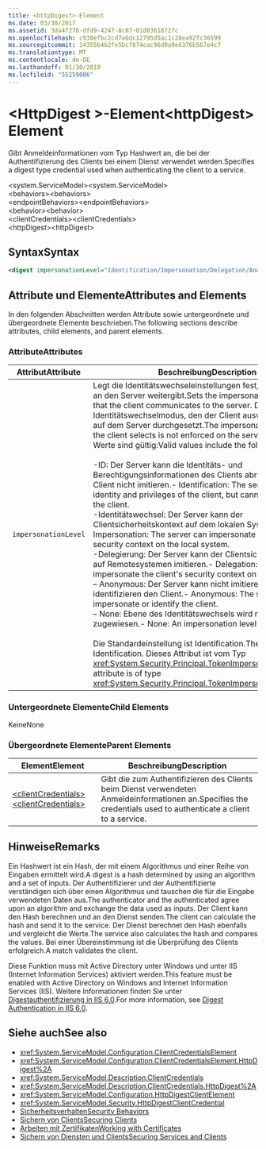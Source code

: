 ```yaml
---
title: <httpDigest>-Element
ms.date: 03/30/2017
ms.assetid: 3da4f276-dfd9-4247-8c07-01d83618727c
ms.openlocfilehash: c930efbc2cd7a6dc12795d5ac1c26ea92fc36599
ms.sourcegitcommit: 14355b4b2fe5bcf874cac96d0a9e6376b567e4c7
ms.translationtype: MT
ms.contentlocale: de-DE
ms.lasthandoff: 01/30/2019
ms.locfileid: "55259006"
---
```

# <a name="httpdigest-element"></a><span data-ttu-id="97fa6-102">\<HttpDigest >-Element</span><span class="sxs-lookup"><span data-stu-id="97fa6-102">\<httpDigest> Element</span></span>
<span data-ttu-id="97fa6-103">Gibt Anmeldeinformationen vom Typ Hashwert an, die bei der Authentifizierung des Clients bei einem Dienst verwendet werden.</span><span class="sxs-lookup"><span data-stu-id="97fa6-103">Specifies a digest type credential used when authenticating the client to a service.</span></span>  
  
 <span data-ttu-id="97fa6-104">\<system.ServiceModel></span><span class="sxs-lookup"><span data-stu-id="97fa6-104">\<system.ServiceModel></span></span>  
<span data-ttu-id="97fa6-105">\<behaviors></span><span class="sxs-lookup"><span data-stu-id="97fa6-105">\<behaviors></span></span>  
<span data-ttu-id="97fa6-106">\<endpointBehaviors></span><span class="sxs-lookup"><span data-stu-id="97fa6-106">\<endpointBehaviors></span></span>  
<span data-ttu-id="97fa6-107">\<behavior></span><span class="sxs-lookup"><span data-stu-id="97fa6-107">\<behavior></span></span>  
<span data-ttu-id="97fa6-108">\<clientCredentials></span><span class="sxs-lookup"><span data-stu-id="97fa6-108">\<clientCredentials></span></span>  
<span data-ttu-id="97fa6-109">\<httpDigest></span><span class="sxs-lookup"><span data-stu-id="97fa6-109">\<httpDigest></span></span>  
  
## <a name="syntax"></a><span data-ttu-id="97fa6-110">Syntax</span><span class="sxs-lookup"><span data-stu-id="97fa6-110">Syntax</span></span>  
  
```xml  
<digest impersonationLevel="Identification/Impersonation/Delegation/Anonymous/None" />
```  
  
## <a name="attributes-and-elements"></a><span data-ttu-id="97fa6-111">Attribute und Elemente</span><span class="sxs-lookup"><span data-stu-id="97fa6-111">Attributes and Elements</span></span>  
 <span data-ttu-id="97fa6-112">In den folgenden Abschnitten werden Attribute sowie untergeordnete und übergeordnete Elemente beschrieben.</span><span class="sxs-lookup"><span data-stu-id="97fa6-112">The following sections describe attributes, child elements, and parent elements.</span></span>  
  
### <a name="attributes"></a><span data-ttu-id="97fa6-113">Attribute</span><span class="sxs-lookup"><span data-stu-id="97fa6-113">Attributes</span></span>  
  
|<span data-ttu-id="97fa6-114">Attribut</span><span class="sxs-lookup"><span data-stu-id="97fa6-114">Attribute</span></span>|<span data-ttu-id="97fa6-115">Beschreibung</span><span class="sxs-lookup"><span data-stu-id="97fa6-115">Description</span></span>|  
|---------------|-----------------|  
|`impersonationLevel`|<span data-ttu-id="97fa6-116">Legt die Identitätswechseleinstellungen fest, die der Client an den Server weitergibt.</span><span class="sxs-lookup"><span data-stu-id="97fa6-116">Sets the impersonation preference that the client communicates to the server.</span></span> <span data-ttu-id="97fa6-117">Der Identitätswechselmodus, den der Client auswählt, wird nicht auf dem Server durchgesetzt.</span><span class="sxs-lookup"><span data-stu-id="97fa6-117">The impersonation mode that the client selects is not enforced on the server.</span></span> <span data-ttu-id="97fa6-118">Folgende Werte sind gültig:</span><span class="sxs-lookup"><span data-stu-id="97fa6-118">Valid values include the following:</span></span><br /><br /> <span data-ttu-id="97fa6-119">-ID: Der Server kann die Identitäts- und Berechtigungsinformationen des Clients abrufen, aber den Client nicht imitieren.</span><span class="sxs-lookup"><span data-stu-id="97fa6-119">-   Identification: The server can get the identity and privileges of the client, but cannot impersonate the client.</span></span><br /><span data-ttu-id="97fa6-120">-Identitätswechsel: Der Server kann der Clientsicherheitskontext auf dem lokalen System imitieren.</span><span class="sxs-lookup"><span data-stu-id="97fa6-120">-   Impersonation: The server can impersonate the client's security context on the local system.</span></span><br /><span data-ttu-id="97fa6-121">-Delegierung: Der Server kann der Clientsicherheitskontext auf Remotesystemen imitieren.</span><span class="sxs-lookup"><span data-stu-id="97fa6-121">-   Delegation: The server can impersonate the client's security context on remote systems.</span></span><br /><span data-ttu-id="97fa6-122">– Anonymous: Der Server kann nicht imitieren oder identifizieren den Client.</span><span class="sxs-lookup"><span data-stu-id="97fa6-122">-   Anonymous: The server cannot impersonate or identify the client.</span></span><br /><span data-ttu-id="97fa6-123">– None: Ebene des Identitätswechsels wird nicht zugewiesen.</span><span class="sxs-lookup"><span data-stu-id="97fa6-123">-   None: An impersonation level is not assigned.</span></span><br /><br /> <span data-ttu-id="97fa6-124">Die Standardeinstellung ist Identification.</span><span class="sxs-lookup"><span data-stu-id="97fa6-124">The default is Identification.</span></span> <span data-ttu-id="97fa6-125">Dieses Attribut ist vom Typ <xref:System.Security.Principal.TokenImpersonationLevel>.</span><span class="sxs-lookup"><span data-stu-id="97fa6-125">This attribute is of type <xref:System.Security.Principal.TokenImpersonationLevel>.</span></span>|  
  
### <a name="child-elements"></a><span data-ttu-id="97fa6-126">Untergeordnete Elemente</span><span class="sxs-lookup"><span data-stu-id="97fa6-126">Child Elements</span></span>  
 <span data-ttu-id="97fa6-127">Keine</span><span class="sxs-lookup"><span data-stu-id="97fa6-127">None</span></span>  
  
### <a name="parent-elements"></a><span data-ttu-id="97fa6-128">Übergeordnete Elemente</span><span class="sxs-lookup"><span data-stu-id="97fa6-128">Parent Elements</span></span>  
  
|<span data-ttu-id="97fa6-129">Element</span><span class="sxs-lookup"><span data-stu-id="97fa6-129">Element</span></span>|<span data-ttu-id="97fa6-130">Beschreibung</span><span class="sxs-lookup"><span data-stu-id="97fa6-130">Description</span></span>|  
|-------------|-----------------|  
|[<span data-ttu-id="97fa6-131">\<clientCredentials></span><span class="sxs-lookup"><span data-stu-id="97fa6-131">\<clientCredentials></span></span>](../../../../../docs/framework/configure-apps/file-schema/wcf/clientcredentials.md)|<span data-ttu-id="97fa6-132">Gibt die zum Authentifizieren des Clients beim Dienst verwendeten Anmeldeinformationen an.</span><span class="sxs-lookup"><span data-stu-id="97fa6-132">Specifies the credentials used to authenticate a client to a service.</span></span>|  
  
## <a name="remarks"></a><span data-ttu-id="97fa6-133">Hinweise</span><span class="sxs-lookup"><span data-stu-id="97fa6-133">Remarks</span></span>  
 <span data-ttu-id="97fa6-134">Ein Hashwert ist ein Hash, der mit einem Algorithmus und einer Reihe von Eingaben ermittelt wird.</span><span class="sxs-lookup"><span data-stu-id="97fa6-134">A digest is a hash determined by using an algorithm and a set of inputs.</span></span> <span data-ttu-id="97fa6-135">Der Authentifizierer und der Authentifizierte verständigen sich über einen Algorithmus und tauschen die für die Eingabe verwendeten Daten aus.</span><span class="sxs-lookup"><span data-stu-id="97fa6-135">The authenticator and the authenticated agree upon an algorithm and exchange the data used as inputs.</span></span> <span data-ttu-id="97fa6-136">Der Client kann den Hash berechnen und an den Dienst senden.</span><span class="sxs-lookup"><span data-stu-id="97fa6-136">The client can calculate the hash and send it to the service.</span></span> <span data-ttu-id="97fa6-137">Der Dienst berechnet den Hash ebenfalls und vergleicht die Werte.</span><span class="sxs-lookup"><span data-stu-id="97fa6-137">The service also calculates the hash and compares the values.</span></span> <span data-ttu-id="97fa6-138">Bei einer Übereinstimmung ist die Überprüfung des Clients erfolgreich.</span><span class="sxs-lookup"><span data-stu-id="97fa6-138">A match validates the client.</span></span>  
  
 <span data-ttu-id="97fa6-139">Diese Funktion muss mit Active Directory unter Windows und unter IIS (Internet Information Services) aktiviert werden.</span><span class="sxs-lookup"><span data-stu-id="97fa6-139">This feature must be enabled with Active Directory on Windows and Internet Information Services (IIS).</span></span> <span data-ttu-id="97fa6-140">Weitere Informationen finden Sie unter [Digestauthentifizierung in IIS 6.0](https://go.microsoft.com/fwlink/?LinkId=88443).</span><span class="sxs-lookup"><span data-stu-id="97fa6-140">For more information, see [Digest Authentication in IIS 6.0](https://go.microsoft.com/fwlink/?LinkId=88443).</span></span>  
  
## <a name="see-also"></a><span data-ttu-id="97fa6-141">Siehe auch</span><span class="sxs-lookup"><span data-stu-id="97fa6-141">See also</span></span>
- <xref:System.ServiceModel.Configuration.ClientCredentialsElement>
- <xref:System.ServiceModel.Configuration.ClientCredentialsElement.HttpDigest%2A>
- <xref:System.ServiceModel.Description.ClientCredentials>
- <xref:System.ServiceModel.Description.ClientCredentials.HttpDigest%2A>
- <xref:System.ServiceModel.Configuration.HttpDigestClientElement>
- <xref:System.ServiceModel.Security.HttpDigestClientCredential>
- [<span data-ttu-id="97fa6-142">Sicherheitsverhalten</span><span class="sxs-lookup"><span data-stu-id="97fa6-142">Security Behaviors</span></span>](../../../../../docs/framework/wcf/feature-details/security-behaviors-in-wcf.md)
- [<span data-ttu-id="97fa6-143">Sichern von Clients</span><span class="sxs-lookup"><span data-stu-id="97fa6-143">Securing Clients</span></span>](../../../../../docs/framework/wcf/securing-clients.md)
- [<span data-ttu-id="97fa6-144">Arbeiten mit Zertifikaten</span><span class="sxs-lookup"><span data-stu-id="97fa6-144">Working with Certificates</span></span>](../../../../../docs/framework/wcf/feature-details/working-with-certificates.md)
- [<span data-ttu-id="97fa6-145">Sichern von Diensten und Clients</span><span class="sxs-lookup"><span data-stu-id="97fa6-145">Securing Services and Clients</span></span>](../../../../../docs/framework/wcf/feature-details/securing-services-and-clients.md)
